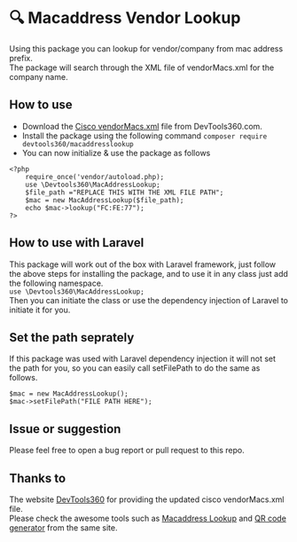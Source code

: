 # 🔍 Macaddress Vendor Lookup

Using this package you can lookup for vendor/company from mac address prefix.<br/>
The package will search through the XML file of vendorMacs.xml for the company name.

## How to use
* Download the [Cisco vendorMacs.xml](https://devtools360.com/en/macaddress/vendorMacs.xml) file from DevTools360.com.
* Install the package using the following command `composer require devtools360/macaddresslookup`
* You can now initialize & use the package as follows

```
<?php
    require_once('vendor/autoload.php);
    use \Devtools360\MacAddressLookup;
    $file_path ="REPLACE THIS WITH THE XML FILE PATH";
    $mac = new MacAddressLookup($file_path);
    echo $mac->lookup("FC:FE:77");
?>
```

## How to use with Laravel
This package will work out of the box with Laravel framework, just follow the above steps for installing the package, and to use it in any class just add the following namespace.<br/>
`use \Devtools360\MacAddressLookup;`<br/>
Then you can initiate the class or use the dependency injection of Laravel to initiate it for you.

## Set the path seprately
If this package was used with Laravel dependency injection it will not set the path for you, so you can easily call setFilePath to do the same as follows.
```
$mac = new MacAddressLookup();
$mac->setFilePath("FILE PATH HERE");
```
## Issue or suggestion
Please feel free to open a bug report or pull request to this repo.

## Thanks to
The website [DevTools360](https://devtools360.com/) for providing the updated cisco vendorMacs.xml file.<br/>
Please check the awesome tools such as [Macaddress Lookup](https://devtools360.com/en/macaddress/lookup) and [QR code generator](https://devtools360.com/en/qr/generator) from the same site.